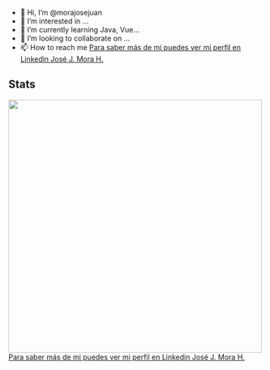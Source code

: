 - 👋 Hi, I’m @morajosejuan
- 👀 I’m interested in ...
- 🌱 I’m currently learning Java, Vue...
- 💞️ I’m looking to collaborate on ...
- 📫 How to reach me <a class="badge-base__link LI-simple-link" href="https://co.linkedin.com/in/morajosejuan?trk=profile-badge" target="_blank">Para saber más de mi puedes ver mi perfil en Linkedin José J. Mora H.</a></div>

<!---
morajosejuan/morajosejuan is a ✨ special ✨ repository because its `README.md` (this file) appears on your GitHub profile.
You can click the Preview link to take a look at your changes.
--->
## Stats
<img src = "https://github-readme-stats.vercel.app/api?username=morajosejuan&show_icons=true&theme=dark" width = 500 style="display: flex">

<div class="badge-base LI-profile-badge" data-locale="es_ES" data-size="medium" data-theme="dark" data-type="VERTICAL" data-vanity="morajosejuan" data-version="v1"><a class="badge-base__link LI-simple-link" href="https://co.linkedin.com/in/morajosejuan?trk=profile-badge" target="_blank">Para saber más de mi puedes ver mi perfil en Linkedin José J. Mora H.</a></div>
              
